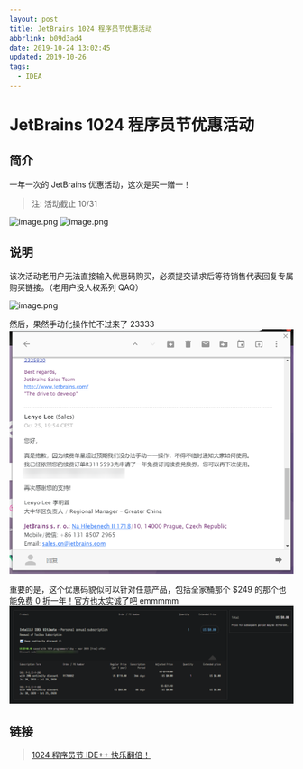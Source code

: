 ```yaml
---
layout: post
title: JetBrains 1024 程序员节优惠活动
abbrlink: b09d3ad4
date: 2019-10-24 13:02:45
updated: 2019-10-26
tags:
  - IDEA
---
```


# JetBrains 1024 程序员节优惠活动

## 简介

一年一次的 JetBrains 优惠活动，这次是买一赠一！

> 注: 活动截止 10/31

![image.png](https://i.loli.net/2019/10/24/b5AgNHKUhFmZ3xz.png)
![image.png](https://i.loli.net/2019/10/24/DVdJPEtZjwpQbiG.png)

## 说明

该次活动老用户无法直接输入优惠码购买，必须提交请求后等待销售代表回复专属购买链接。（老用户没人权系列 QAQ）

![image.png](https://i.loli.net/2019/10/24/gAKEG28p5erO4iM.png)

然后，果然手动化操作忙不过来了 23333
![官方邮件](https://raw.githubusercontent.com/rxliuli/img-bed/master/20191026114627.png)

重要的是，这个优惠码貌似可以针对任意产品，包括全家桶那个 \$249 的那个也能免费 0 折一年！官方也太实诚了吧 emmmmm
![优惠码使用](https://raw.githubusercontent.com/rxliuli/img-bed/master/20191026115028.png)

## 链接

> [1024 程序员节 IDE++ 快乐翻倍！](https://www.jetbrains.com/zh-cn/lp/programmers-day/?tdsourcetag=s_pcqq_aiomsg)
